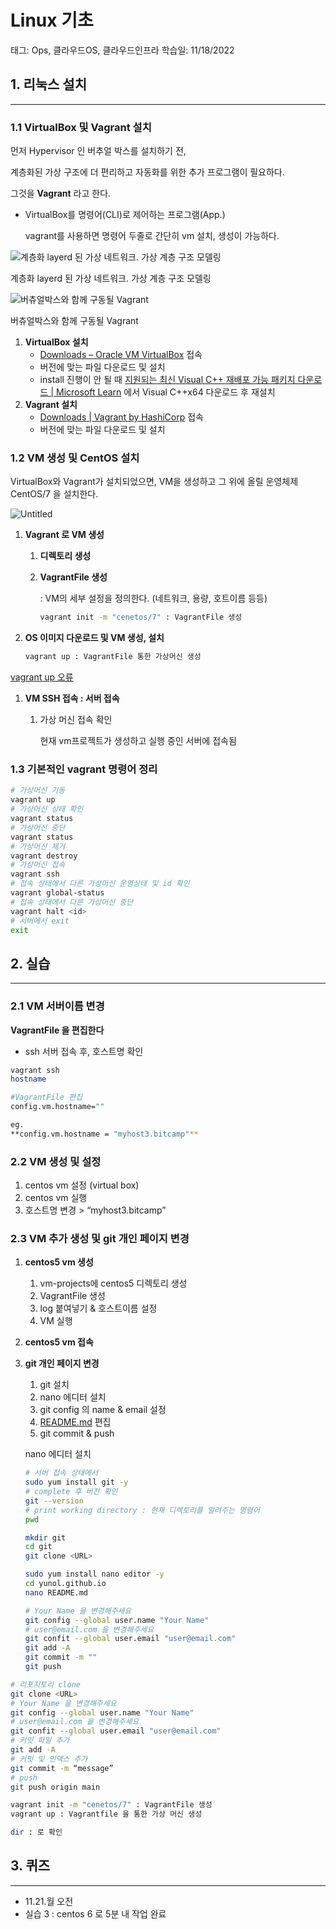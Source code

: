 # Linux 기초

태그: Ops, 클라우드OS, 클라우드인프라
학습일: 11/18/2022

## 1. 리눅스 설치

---

### 1.1 VirtualBox 및 Vagrant 설치

먼저 Hypervisor 인 버추얼 박스를 설치하기 전,

계층화된 가상 구조에 더 편리하고 자동화를 위한 추가 프로그램이 필요하다.

그것을 **Vagrant** 라고 한다.

- VirtualBox를 명령어(CLI)로 제어하는 프로그램(App.)
    
    vagrant를 사용하면 명령어 두줄로 간단히 vm 설치, 생성이 가능하다.
    

![계층화 layerd 된 가상 네트워크. 가상 계층 구조 모델링](Linux%20%E1%84%80%E1%85%B5%E1%84%8E%E1%85%A9%200869db93009743c1a95ff87aff0bf057/Untitled.png)

계층화 layerd 된 가상 네트워크. 가상 계층 구조 모델링

![버츄얼박스와 함께 구동될 Vagrant](Linux%20%E1%84%80%E1%85%B5%E1%84%8E%E1%85%A9%200869db93009743c1a95ff87aff0bf057/Untitled%201.png)

버츄얼박스와 함께 구동될 Vagrant

1. **VirtualBox 설치**
    - [Downloads – Oracle VM VirtualBox](https://www.virtualbox.org/wiki/Downloads) 접속
    - 버전에 맞는 파일 다운로드 및 설치
    - install 진행이 안 될 때 [지원되는 최신 Visual C++ 재배포 가능 패키지 다운로드 | Microsoft Learn](https://answers.microsoft.com/en-us/windows/forum/all/microsoft-visual-c-redistributable-2019-x64/a2af45bb-85ce-4ab0-8318-e7be90b17725) 에서 Visual C++x64 다운로드 후 재설치
2. **Vagrant 설치**
    - [Downloads | Vagrant by HashiCorp](https://www.vagrantup.com/downloads) 접속
    - 버전에 맞는 파일 다운로드 및 설치

### 1.2 VM 생성 및 CentOS 설치

VirtualBox와 Vagrant가 설치되었으면, VM을 생성하고 그 위에 올릴 운영체제 CentOS/7 을 설치한다.

![Untitled](Linux%20%E1%84%80%E1%85%B5%E1%84%8E%E1%85%A9%200869db93009743c1a95ff87aff0bf057/Untitled%202.png)

1. **Vagrant 로 VM 생성**
    1. **디렉토리 생성**
    2. **VagrantFile 생성**
        
        : VM의 세부 설정을 정의한다. (네트워크, 용량, 호트이름 등등) 
        
        ```bash
        vagrant init -m "cenetos/7" : VagrantFile 생성
        ```
        
2. **OS 이미지 다운로드 및 VM 생성, 설치**
    
    ```bash
    vagrant up : VagrantFile 통한 가상머신 생성
    ```
    

[vagrant up 오류](Linux%20%E1%84%80%E1%85%B5%E1%84%8E%E1%85%A9%200869db93009743c1a95ff87aff0bf057/vagrant%20up%20%E1%84%8B%E1%85%A9%E1%84%85%E1%85%B2%2052d19754c8084354b2d019512c645df5.md)

1. **VM SSH 접속 : 서버 접속**
    1. 가상 머신 접속 확인
        
        현재 vm프로젝트가 생성하고 실행 중인 서버에 접속됨
        

### 1.3 기본적인 vagrant 명령어 정리

```bash
# 가상머신 기동
vagrant up
# 가상머신 상태 확인
vagrant status
# 가상머신 중단
vagrant status
# 가상머신 제거
vagrant destroy
# 가상머신 접속
vagrant ssh
# 접속 상태에서 다른 가상머신 운영상태 및 id 확인
vagrant global-status
# 접속 상태에서 다른 가상머신 중단
vagrant halt <id>
# 서버에서 exit
exit
```

## 2. 실습

---

### 2.1 VM 서버이름 변경

**VagrantFile 을 편집한다**

- ssh 서버 접속 후, 호스트명 확인

```bash
vagrant ssh
hostname

#VagrantFile 편집
config.vm.hostname=""

eg.
**config.vm.hostname = "myhost3.bitcamp"** 
```

### 2.2 VM 생성 및 설정

1. centos vm 설정 (virtual box)
2. centos vm 실행
3. 호스트명 변경 > “myhost3.bitcamp”

### 2.3 VM 추가 생성 및 git 개인 페이지 변경

1. **centos5 vm 생성**
    1. vm-projects에 centos5 디렉토리 생성
    2. VagrantFile 생성
    3. log 붙여넣기 & 호스트이름 설정
    4. VM 실행
2. **centos5 vm 접속**
3. **git 개인 페이지 변경**
    1. git 설치
    2. nano 에디터 설치
    3. git config 의 name & email 설정
    4. [README.md](http://README.md) 편집
    5. git commit & push
    
    nano 에디터 설치
    
    ```bash
    # 서버 접속 상태에서
    sudo yum install git -y
    # complete 후 버전 확인
    git --version
    # print working directory : 현재 디렉토리를 알려주는 명령어
    pwd
    
    mkdir git
    cd git
    git clone <URL>
    
    sudo yum install nano editor -y
    cd yunol.github.io
    nano README.md
    
    # Your Name 을 변경해주세요
    git config --global user.name "Your Name"
    # user@email.com 을 변경해주세요
    git confit --global user.email "user@email.com"
    git add -A
    git commit -m ""
    git push
    ```
    

```bash
# 리포지토리 clone  
git clone <URL>
# Your Name 을 변경해주세요
git config --global user.name "Your Name"
# user@email.com 을 변경해주세요
git confit --global user.email "user@email.com"
# 커밋 파일 추가
git add -A
# 커밋 및 인덱스 추가
git commit -m “message”
# push
git push origin main

vagrant init -m "cenetos/7" : VagrantFile 생성
vagrant up : Vagrantfile 을 통한 가상 머신 생성

dir : 로 확인
```

## 3. 퀴즈

---

- 11.21.월 오전
- 실습 3 : centos 6 로  5분 내 작업 완료